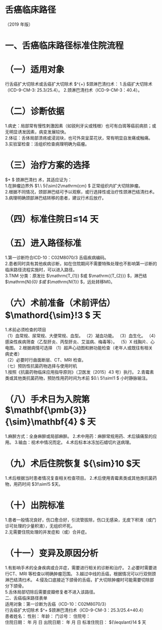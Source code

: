 # 舌癌临床路径  
（2019 年版）  
# 一、舌癌临床路径标准住院流程  
# （一）适用对象  
行舌癌扩大切除术或舌癌扩大切除术 $^{+} $颈淋巴清扫术： 1.舌癌扩大切除术（ICD-9-CM-3: 25.3/25.4）。 2.颈淋巴清扫术（ICD-9-CM-3：40.4）。  
# （二）诊断依据  
1.病史：局部常有慢性刺激因素（如锐利牙尖或残根）也可有白斑等癌前病损；或无明显诱发因素，病变发展较快。  
2.体征：舌体局部溃疡或浸润块，也可外突呈菜花状，常有明显自发痛或触痛。  
3.实验室检查：活组织检查病理明确为癌瘤。  
# （三）治疗方案的选择  
$+ $ 颈淋巴清扫 术，其适应证为：  
1.在肿瘤边界外 $1.\ 5{\sim}2\mathrm{cm} $ 正常组织内扩大切除肿瘤。  
2.根据不同情况，颈部淋巴结可予以观察，或行选择性或治疗性颈淋巴结清扫术。  
3.病理明确颈部淋巴结转移的患者，建议行术后放疗。  
# （四）标准住院日≤14 天  
# （五）进入路径标准  
1.第一诊断符合ICD-10：C02M8070/3 舌癌疾病编码。  
2.患者同时具有其他疾病诊断，如在住院期间不需要特殊处理也不影响第一诊断的临床路径流程实施时，可以进入路径。  
3.TNM 分类：原发灶 $\mathrm{T_{1}} $或 $\mathrm{{T_{2}}} $，淋巴结 $\mathrm{N}_{0} $或 $\mathrm{N_{1}} $，远处转移M0。  
# （六）术前准备（术前评估） $\mathord{\sim}\!3 $ 天  
1.术前必须检查的项目  
（1）血常规、尿常规、大便常规、血型。 （2）凝血功能。 （3）血生化。 （4）感染性疾病筛查（乙型肝炎、丙型肝炎、艾滋病、梅毒等）。  （5）X 线胸片、心电图。 2.根据病情可选择  （1）超声心动图和肺功能检查（老年人或既往有相关  
病史者）  
（2）必要时行曲面断层、CT、MRI 检查。  
（七）预防性抗菌药物选择与使用时机  
1.按照《抗菌药物临床应用指导原则》（卫医发〔2015〕43 号）执行。 2.青霉素类或其他类抗菌药物，预防性用药时间为术前 $0.\ 5\!\sim\!1 $ 小时静脉输注。  
# （八）手术日为入院第 $\mathbf{\pmb{3}}{\sim}\mathbf{4} $ 天  
1.麻醉方式：全身麻醉或局部麻醉。 2.术中用药：麻醉常规用药、术后镇痛泵的应用。 3.输血：视术中情况而定。 4.术后标本冰冻加石蜡切片送病理。  
# （九）术后住院恢复 ${\sim}10 $天  
1.术后根据当时患者情况复查相关检查项目。 2.术后使用青霉素类或其他类抗菌药物，用药时间 $3\!\sim\!5 $天。  
# （十）出院标准  
1.患者一般情况良好，伤口愈合好，引流管拔除，伤口无感染，无皮下积液（或门诊可处理的少量积液），无组织坏死。  
2.无需要住院处理的并发症和（或）合并症。  
# （十一）变异及原因分析  
1.有影响手术的全身疾病或合并症，需要进行相关的诊断和治疗。 2.必要时需要进行CT、MRI 等检查以明确肿瘤范围。 3.越过中线的舌癌，根据情况可以行双侧颈淋巴结清扫术。 4.侵及口底接近下颌骨的舌癌，扩大切除肿瘤时可能需要切除部分下颌骨。  
5.舌体局部切除后需要皮瓣修复者不进入该路径。  
二、舌癌临床路径表单  
适用对象：第一诊断为舌癌（ICD-10：C02M8070/3）  
行舌癌扩大切除术 $^+ $颈淋巴清扫术（ICD-9-CM-3：25.3/25.4+40.4）  
患者姓名：           性别：    年龄：    门诊号：       住院号：  
住院日期：   年  月  日    出院日期：   年  月   日     标准住院日： ${\leqslant}14 $ 天  
